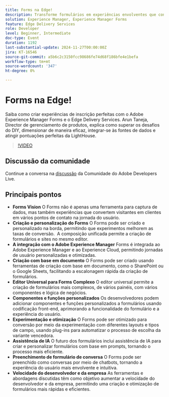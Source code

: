 ```yaml
---
title: Forms na Edge!
description: Transforme formulários em experiências envolventes que convertem visitantes em clientes, aproveitando a personalização de borda, a integração com o Adobe Experience Manager, a criação baseada em documentos e a assistência de IA, enquanto aprimora a funcionalidade com componentes personalizados e otimiza por meio de experimentação.
solution: Experience Manager, Experience Manager Forms
feature: Edge Delivery Services
role: Developer
level: Beginner, Intermediate
doc-type: Event
duration: 1192
last-substantial-update: 2024-11-27T00:00:00Z
jira: KT-16546
source-git-commit: a5b6c2c3150fcc98686fe74d68f186bfe4e1befa
workflow-type: tm+mt
source-wordcount: '347'
ht-degree: 0%

---
```



# Forms na Edge!

Saiba como criar experiências de inscrição perfeitas com o Adobe Experience Manager Forms e o Edge Delivery Services. Arun Taneja, Director de gerenciamento de produtos, explica como superar os desafios do DIY, dimensionar de maneira eficaz, integrar-se às fontes de dados e atingir pontuações perfeitas da LightHouse.

>[!VIDEO](https://video.tv.adobe.com/v/3439704/?learn=on&enablevpops)

## Discussão da comunidade

Continue a conversa na [discussão](https://adobe.ly/3Ywf7Vm) da Comunidade do Adobe Developers Live.

## Principais pontos

* **Forms Vision** O Forms não é apenas uma ferramenta para captura de dados, mas também experiências que convertem visitantes em clientes em vários pontos de contato na jornada do usuário.
* **Criação e personalização do Forms** O Forms pode ser criado e personalizado na borda, permitindo que experimentos melhorem as taxas de conversão. &#x200B; A composição unificada permite a criação de formulários e sites no mesmo editor. &#x200B;
* **A integração com o Adobe Experience Manager** Forms é integrada ao Adobe Experience Manager e ao Experience Cloud, permitindo jornadas de usuário personalizadas e otimizadas.
* **Criação com base em documento** O Forms pode ser criado usando ferramentas de criação com base em documento, como o SharePoint ou o Google Sheets, facilitando a escalonagem rápida da criação de formulários. &#x200B;
* **Editor Universal para Forms Complexo** O editor universal permite a criação de formulários mais complexos, de vários painéis, com vários componentes e lógica de negócios. &#x200B;
* **Componentes e funções personalizados** Os desenvolvedores podem adicionar componentes e funções personalizados a formulários usando codificação front-end, aprimorando a funcionalidade do formulário e a experiência do usuário. &#x200B;
* **Experimentação e otimização** O Forms pode ser otimizado para conversão por meio da experimentação com diferentes layouts e tipos de campo, usando plug-ins para automatizar o processo de escolha da variante vencedora.
* **Assistência de IA** O futuro dos formulários inclui assistência de IA para criar e personalizar formulários com base em prompts, tornando o processo mais eficiente. &#x200B;
* **Preenchimento de formulário de conversa** O Forms pode ser preenchido como conversas por meio de chatbots, tornando a experiência do usuário mais envolvente e intuitiva. &#x200B;
* **Velocidade do desenvolvedor e da empresa** As ferramentas e abordagens discutidas têm como objetivo aumentar a velocidade do desenvolvedor e da empresa, permitindo uma criação e otimização de formulários mais rápidas e eficientes.

